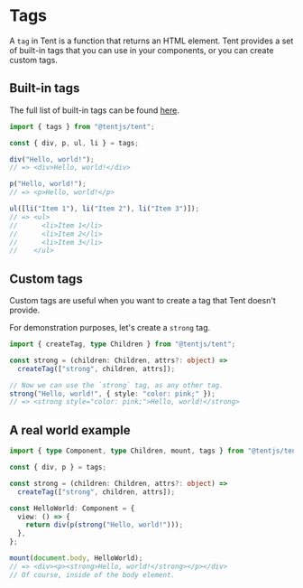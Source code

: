 # Tags

A `tag` in Tent is a function that returns an HTML element. Tent provides a set of built-in tags that you can use in your components, or you can create custom tags.

## Built-in tags

The full list of built-in tags can be found [here](../api/tags.md).

```typescript
import { tags } from "@tentjs/tent";

const { div, p, ul, li } = tags;

div("Hello, world!");
// => <div>Hello, world!</div>

p("Hello, world!");
// => <p>Hello, world!</p>

ul([li("Item 1"), li("Item 2"), li("Item 3")]);
// => <ul>
//      <li>Item 1</li>
//      <li>Item 2</li>
//      <li>Item 3</li>
//    </ul>
```

## Custom tags

Custom tags are useful when you want to create a tag that Tent doesn't provide.

For demonstration purposes, let's create a `strong` tag.

```typescript
import { createTag, type Children } from "@tentjs/tent";

const strong = (children: Children, attrs?: object) =>
  createTag(["strong", children, attrs]);

// Now we can use the `strong` tag, as any other tag.
strong("Hello, world!", { style: "color: pink;" });
// => <strong style="color: pink;">Hello, world!</strong>
```

## A real world example

```typescript
import { type Component, type Children, mount, tags } from "@tentjs/tent";

const { div, p } = tags;

const strong = (children: Children, attrs?: object) =>
  createTag(["strong", children, attrs]);

const HelloWorld: Component = {
  view: () => {
    return div(p(strong("Hello, world!")));
  },
};

mount(document.body, HelloWorld);
// => <div><p><strong>Hello, world!</strong></p></div>
// Of course, inside of the body element.
```
